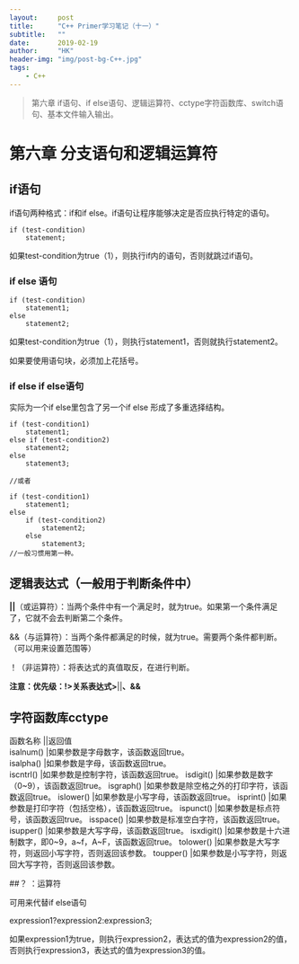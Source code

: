 ```yaml
---
layout:     post
title:      "C++ Primer学习笔记（十一）"
subtitle:   ""
date:       2019-02-19
author:     "HK"
header-img: "img/post-bg-C++.jpg"
tags:
    - C++
---
```


> 第六章 if语句、if else语句、逻辑运算符、cctype字符函数库、switch语句、基本文件输入输出。

# 第六章 分支语句和逻辑运算符

## if语句

if语句两种格式：if和if else。if语句让程序能够决定是否应执行特定的语句。

    if (test-condition)
        statement;

如果test-condition为true（1），则执行if内的语句，否则就跳过if语句。

### if else 语句

    if (test-condition)
        statement1;
    else
        statement2;

如果test-condition为true（1），则执行statement1，否则就执行statement2。

如果要使用语句块，必须加上花括号。

### if else if else语句

实际为一个if else里包含了另一个if else 形成了多重选择结构。

    if (test-condition1)
        statement1;
    else if (test-condition2)
        statement2;
    else
        statement3;
     
    //或者
     
    if (test-condition1)
        statement1;
    else 
        if (test-condition2)
            statement2;
        else
            statement3;
    //一般习惯用第一种。

## 逻辑表达式（一般用于判断条件中）

**||**（或运算符）：当两个条件中有一个满足时，就为true。如果第一个条件满足了，它就不会去判断第二个条件。

&&（与运算符）：当两个条件都满足的时候，就为true。需要两个条件都判断。（可以用来设置范围等）

！（非运算符）：将表达式的真值取反，在进行判断。

**注意：优先级：!>关系表达式>**||**、&&**

## 字符函数库cctype
函数名称 	||返回值                                                  
isalnum() 	|如果参数是字母数字，该函数返回true。                       
isalpha() 	|如果参数是字母，该函数返回true。                           
iscntrl() 	|如果参数是控制字符，该函数返回true。
isdigit() 	|如果参数是数字（0~9），该函数返回true。
isgraph() 	|如果参数是除空格之外的打印字符，该函数返回true。
islower() 	|如果参数是小写字母，该函数返回true。
isprint() 	|如果参数是打印字符（包括空格），该函数返回true。
ispunct() 	|如果参数是标点符号，该函数返回true。
isspace() 	|如果参数是标准空白字符，该函数返回true。
isupper() 	|如果参数是大写字母，该函数返回true。
isxdigit()  |如果参数是十六进制数字，即0~9，a~f，A~F，该函数返回true。
tolower() 	|如果参数是大写字符，则返回小写字符，否则返回该参数。
toupper() 	|如果参数是小写字符，则返回大写字符，否则返回该参数。

##？ ：运算符

可用来代替if else语句

expression1?expression2:expression3;

如果expression1为true，则执行expression2，表达式的值为expression2的值，否则执行expression3，表达式的值为expression3的值。
